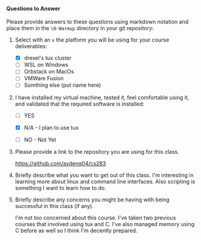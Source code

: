#### Questions to Answer
Please provide answers to these questions using markdown notation and place them in the `\0-Warmup` directory in your git repository:

1. Select with an `x` the platform you will be using for your course deliverables:

    - [x] drexel's tux cluster
    - [ ] WSL on Windows
    - [ ] Orbstack on MacOs
    - [ ] VMWare Fusion
    - [ ] Somthing else (put name here)

2. I have installed my virtual machine, tested it, feel comfortable using it, and validated that the required software is installed:

    - [ ] YES
    - [x] N/A - I plan to use tux
    - [ ] NO - Not Yet


3. Please provide a link to the repository you are using for this class.

   https://github.com/aydenq04/cs283
4. Briefly describe what you want to get out of this class.
   I'm interesting in learning more about linux and command line interfaces. Also scripting is something I want to learn how to do. 

5. Briefly describe any concerns you might be having with being successful in this class (if any).

   I'm not too concerned about this course. I've taken two previous courses that involved using tux and C.
   I've also managed memory using C before as well so I think I'm decently prepared.